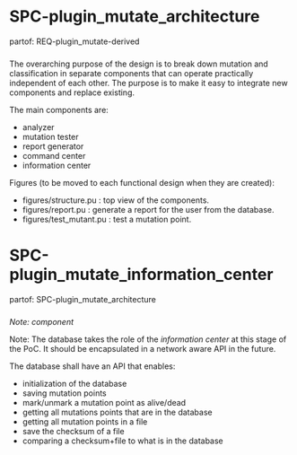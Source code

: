 # SPC-plugin_mutate_architecture
partof: REQ-plugin_mutate-derived
###

The overarching purpose of the design is to break down mutation and
classification in separate components that can operate practically independent
of each other. The purpose is to make it easy to integrate new components and
replace existing.

The main components are:
 - analyzer
 - mutation tester
 - report generator
 - command center
 - information center

Figures (to be moved to each functional design when they are created):
 - figures/structure.pu : top view of the components.
 - figures/report.pu : generate a report for the user from the database.
 - figures/test_mutant.pu : test a mutation point.

# SPC-plugin_mutate_information_center
partof: SPC-plugin_mutate_architecture
###
*Note: component*

Note: The database takes the role of the *information center* at this stage of
the PoC. It should be encapsulated in a network aware API in the future.

The database shall have an API that enables:
 - initialization of the database
 - saving mutation points
 - mark/unmark a mutation point as alive/dead
 - getting all mutations points that are in the database
 - getting all mutation points in a file
 - save the checksum of a file
 - comparing a checksum+file to what is in the database
